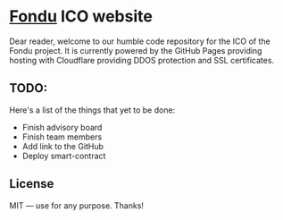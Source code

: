 # [Fondu](https://fondu.io) ICO website
Dear reader, welcome to our humble code repository for the ICO of the Fondu project. It is currently powered by the GitHub Pages providing hosting with Cloudflare providing DDOS protection and SSL certificates.

## TODO:
Here's a list of the things that yet to be done:
* Finish advisory board
* Finish team members
* Add link to the GitHub
* Deploy smart-contract

## License
MIT — use for any purpose. Thanks!